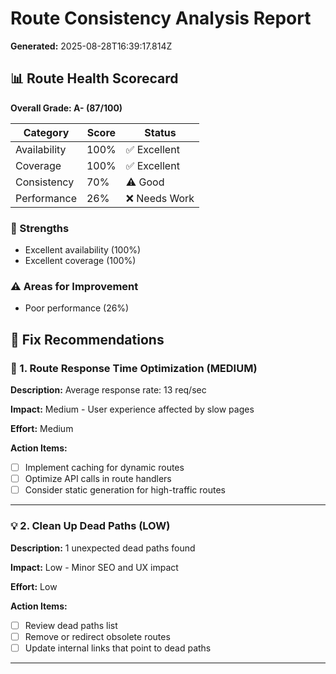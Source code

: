 # Route Consistency Analysis Report

**Generated:** 2025-08-28T16:39:17.814Z

## 📊 Route Health Scorecard

**Overall Grade: A- (87/100)**

| Category | Score | Status |
|----------|-------|--------|
| Availability | 100% | ✅ Excellent |
| Coverage | 100% | ✅ Excellent |
| Consistency | 70% | ⚠️ Good |
| Performance | 26% | ❌ Needs Work |

### 💪 Strengths
- Excellent availability (100%)
- Excellent coverage (100%)

### ⚠️ Areas for Improvement
- Poor performance (26%)

## 🔧 Fix Recommendations

### 🔶 1. Route Response Time Optimization (MEDIUM)

**Description:** Average response rate: 13 req/sec

**Impact:** Medium - User experience affected by slow pages

**Effort:** Medium

**Action Items:**
- [ ] Implement caching for dynamic routes
- [ ] Optimize API calls in route handlers
- [ ] Consider static generation for high-traffic routes

---

### 💡 2. Clean Up Dead Paths (LOW)

**Description:** 1 unexpected dead paths found

**Impact:** Low - Minor SEO and UX impact

**Effort:** Low

**Action Items:**
- [ ] Review dead paths list
- [ ] Remove or redirect obsolete routes
- [ ] Update internal links that point to dead paths

---

